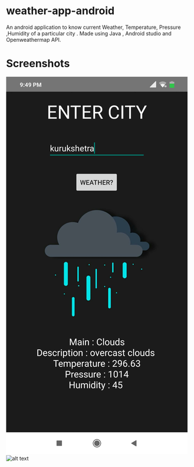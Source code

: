 # weather-app-android

An android application to know current Weather, Temperature, Pressure ,Humidity of a particular city . Made using Java , Android studio and Openweathermap API.

# Screenshots

![alt text](screen_kkr.png)
![alt text](screen_lomdon.png)
